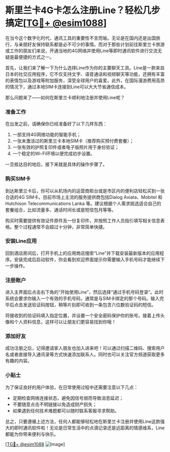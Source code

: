 # 斯里兰卡4G卡怎么注册Line？轻松几步搞定[[TG💪+ @esim1088](https://t.me/s/esim1088)]

在当今这个数字化时代，通讯工具的重要性不言而喻。无论是在国内还是出国旅行，与亲朋好友保持联系都是必不可少的事情。而对于那些计划前往斯里兰卡旅游或工作的朋友们来说，开通当地的4G网络并使用Line等即时通讯软件进行交流无疑是最便捷的方式之一。

首先，让我们来了解一下为什么选择Line作为你的主要聊天工具。Line是一款来自日本的社交应用程序，它不仅支持文字、语音通话和视频聊天等功能，还拥有丰富的表情包以及游戏等附加服务，深受全球用户的喜爱。此外，在国际漫游费用高昂的情况下，通过本地SIM卡连接到Line可以大大节省通信成本。

那么问题来了——如何在斯里兰卡顺利地注册并使用Line呢？

### 准备工作

在出发之前，请确保你已经准备好了以下几样东西：
1. 一部支持4G网络功能的智能手机；
2. 一张未激活过的斯里兰卡本地SIM卡（推荐购买预付费套餐）；
3. 一张有效的护照复印件或者电子版照片用于身份验证；
4. 一个稳定的Wi-Fi环境以便完成初步设置。

一旦抵达目的地后，接下来就是具体的操作步骤了。

### 购买SIM卡

到达斯里兰卡后，你可以从机场内的运营商柜台或是市区内的便利店轻松买到一张合适的4G SIM卡。目前市场上主流的服务提供商包括Dialog Axiata、Mobitel 和 Hutchison Telecommunications Lanka 等。建议根据个人需求挑选适合自己的套餐组合，比如流量多、通话时间长或是短信包月等等。

购买时需要提供有效证件原件及一份复印件，并按照工作人员指引填写相关信息表格。整个过程通常不会超过十分钟，非常简单快捷。

### 安装Line应用

回到酒店房间后，打开手机上的应用商店搜索“Line”并下载安装最新版本的应用程序。安装完成后启动软件，你会看到欢迎界面提示你需要输入手机号码才能继续下一步操作。

### 注册账户

进入主界面后点击右下角的“开始使用Line”，然后选择“通过手机号码登录”。此时系统会要求你输入一个有效的手机号码，通常是与SIM卡绑定的那个号码。输入完毕后点击发送验证码按钮，稍等片刻即可收到一条包含六位数验证码的短信。

将接收到的验证码填入指定位置，并设置一个安全密码保护你的账号。接着上传头像和个人资料信息，这样可以让朋友们更容易找到你哦！

### 添加好友

成功注册之后，记得邀请家人朋友也加入进来吧！可以通过扫描二维码、搜索用户名或者直接导入通讯录等方式快速添加联系人。同时也可以关注官方频道获取更多有趣的内容。

### 小贴士

为了保证良好的用户体验，在日常使用过程中还需要注意以下几点：
- 定期检查网络连接状态，避免因信号弱而导致消息延迟；
- 不要随意点击不明链接以免造成财产损失；
- 如果遇到任何技术难题都可以随时联系客服寻求帮助。

总之，只要遵循上述方法，任何人都能够轻松地在斯里兰卡注册并使用Line这款强大的即时通讯软件啦！无论是日常生活中的点滴记录还是远距离的情感维系，Line都能为你带来便利与快乐。

[[TG💪+ @esim1088](https://t.me/s/esim1088) ![Image](https://i.postimg.cc/4NQfJmqS/Snipaste-2025-05-13-00-14-12.png)]